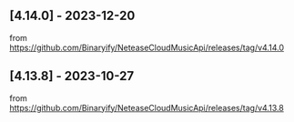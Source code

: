 ## [4.14.0] - 2023-12-20

from https://github.com/Binaryify/NeteaseCloudMusicApi/releases/tag/v4.14.0

## [4.13.8] - 2023-10-27

from https://github.com/Binaryify/NeteaseCloudMusicApi/releases/tag/v4.13.8
